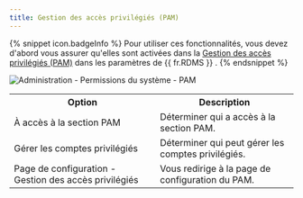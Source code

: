 ```yaml
---
title: Gestion des accès privilégiés (PAM)
---
```

{% snippet icon.badgeInfo %} 
Pour utiliser ces fonctionnalités, vous devez d'abord vous assurer qu'elles sont activées dans la [Gestion des accès privilégiés (PAM)](/fr/server/web-interface/administration/configuration/server-settings/security/priviledge-access-management/) dans les paramètres de {{ fr.RDMS }} . 
{% endsnippet %}

![Administration - Permissions du système - PAM](https://webdevolutions.azureedge.net/docs/fr/server/AdminPAM.png)  
 
<table>
	<tr>
		<th>
Option 
		</th>
		<th>
Description 
		</th>
	</tr>
	<tr>
		<td>
À accès à la section PAM 
		</td>
		<td>
Déterminer qui a accès à la section PAM. 
		</td>
	</tr>
	<tr>
		<td>
Gérer les comptes privilégiés 
		</td>
		<td>
Déterminer qui peut gérer les comptes privilégiés. 
		</td>
	</tr>
	<tr>
		<td>
Page de configuration - Gestion des accès privilégiés 
		</td>
		<td>
Vous redirige à la page de configuration du PAM. 
		</td>
	</tr>
</table>


